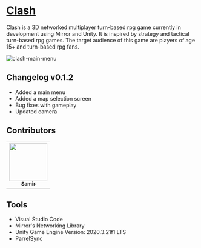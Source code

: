 # <a href="https://clash-game.wixsite.com/">Clash</a>

Clash is a 3D networked multiplayer turn-based rpg game currently in development using Mirror and Unity. It is inspired by strategy and tactical turn-based rpg games. The target audience of this game are players of age 15+ and turn-based rpg fans.

![clash-main-menu](https://i.imgur.com/8T2Mwyk.png)

## Changelog v0.1.2
- Added a main menu
- Added a map selection screen
- Bug fixes with gameplay
- Updated camera

## Contributors
<table>
  <tr>
    <td align="center"><a href="https://github.com/Sam772"><img src="https://avatars.githubusercontent.com/u/78389553?v=4" width="100px;" alt=""/><br /><sub><b>Samir</b></sub></a><br /></td>
  </tr>
</table>

## Tools
- Visual Studio Code
- Mirror's Networking Library
- Unity Game Engine Version: 2020.3.21f1 LTS
- ParrelSync
